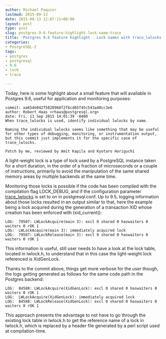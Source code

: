 ```yaml
---
author: Michael Paquier
lastmod: 2015-09-13
date: 2015-09-13 12:07:11+00:00
layout: post
type: post
slug: postgres-9-6-feature-highlight-lock-name-trace
title: 'Postgres 9.6 feature highlight - Lock names with trace_lwlocks'
categories:
- PostgreSQL-2
tags:
- postgres
- postgresql
- 9.6
- lock
- trace

---
```


Today, here is some highlight about a small feature that will available
in Postgres 9.6, useful for application and monitoring purposes:

    commit: aa65de042f5828968f2f6cd65f45c543a40cc3e6
    author: Robert Haas <rhaas@postgresql.org>
    date: Fri, 11 Sep 2015 14:01:39 -0400
    When trace_lwlocks is used, identify individual lwlocks by name.

    Naming the individual lwlocks seems like something that may be useful
    for other types of debugging, monitoring, or instrumentation output,
    but this commit just implements it for the specific case of
    trace_lwlocks.

    Patch by me, reviewed by Amit Kapila and Kyotaro Horiguchi

A light-weight lock is a type of lock used by a PostgreSQL instance taken
for a short duration, in the order of a fraction of microseconds or a couple
of instructions, primarily to avoid the manipulation of the same shared
memory areas by multiple backends at the same time.

Monitoring those locks is possible if the code has been compiled with
the compilation flag LOCK\_DEBUG, and if the configuration parameter
[trace_lwlocks](http://www.postgresql.org/docs/devel/static/runtime-config-developer.html)
is set to on in postgresql.conf. Up to 9.5, logging information about those
locks resulted in an output similar to that, here the example being a lock
acquired during the generation of a transaction XID whose creation has been
enforced with txid\_current():

    LOG:  79507: LWLockAcquire(main 3): excl 0 shared 0 haswaiters 0 waiters 0 rOK 1
    LOG:  LWLockAcquire(main 3): immediately acquired lock
    LOG:  79507: LWLockRelease(main 3): excl 0 shared 0 haswaiters 0 waiters 0 rOK 1

This information is useful, still user needs to have a look at the lock
table, located in lwlock.h, to understand that in this case the light-weight
lock referenced is XidGenLock.

Thanks to the commit above, things get more verbose for the user though,
the logs getting generated as follows for the same code path in the Postgres
backend:

    LOG:  84588: LWLockAcquire(XidGenLock): excl 0 shared 0 haswaiters 0 waiters 0 rOK 1
    LOG:  LWLockAcquire(XidGenLock): immediately acquired lock
    LOG:  84588: LWLockRelease(XidGenLock): excl 0 shared 0 haswaiters 0 waiters 0 rOK 1

This approach presents the advantage to not have to go through the existing
lock table in lwlock.h to get the reference name of a lock in lwlock.h, which is
replaced by a header file generated by a perl script used at compilation-time.
